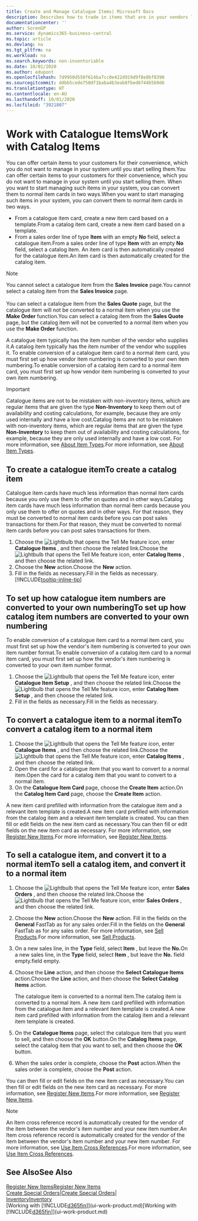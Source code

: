 ```yaml
---
title: Create and Manage Catalogue Items| Microsoft Docs
description: Describes how to trade in items that are in your vendors list of items but not in your own list of items.
documentationcenter: ''
author: SorenGP
ms.service: dynamics365-business-central
ms.topic: article
ms.devlang: na
ms.tgt_pltfrm: na
ms.workload: na
ms.search.keywords: non-inventoriable
ms.date: 10/01/2020
ms.author: edupont
ms.openlocfilehash: 7d9950d550f614ba7cc0e422d919d9f8e8bf8390
ms.sourcegitcommit: ddbb5cede750df1baba4b3eab8fbed6744b5b9d6
ms.translationtype: HT
ms.contentlocale: en-AU
ms.lasthandoff: 10/01/2020
ms.locfileid: "3921807"
---
```

# <a name="work-with-catalog-items"></a><span data-ttu-id="d43e0-103">Work with Catalogue Items</span><span class="sxs-lookup"><span data-stu-id="d43e0-103">Work with Catalog Items</span></span>
<span data-ttu-id="d43e0-104">You can offer certain items to your customers for their convenience, which you do not want to manage in your system until you start selling them.</span><span class="sxs-lookup"><span data-stu-id="d43e0-104">You can offer certain items to your customers for their convenience, which you do not want to manage in your system until you start selling them.</span></span> <span data-ttu-id="d43e0-105">When you want to start managing such items in your system, you can convert them to normal item cards in two ways.</span><span class="sxs-lookup"><span data-stu-id="d43e0-105">When you want to start managing such items in your system, you can convert them to normal item cards in two ways.</span></span>

* <span data-ttu-id="d43e0-106">From a catalogue item card, create a new item card based on a template.</span><span class="sxs-lookup"><span data-stu-id="d43e0-106">From a catalog item card, create a new item card based on a template.</span></span>
* <span data-ttu-id="d43e0-107">From a sales order line of type **Item** with an empty **No** field, select a catalogue item.</span><span class="sxs-lookup"><span data-stu-id="d43e0-107">From a sales order line of type **Item** with an empty **No** field, select a catalog item.</span></span> <span data-ttu-id="d43e0-108">An item card is then automatically created for the catalogue item.</span><span class="sxs-lookup"><span data-stu-id="d43e0-108">An item card is then automatically created for the catalog item.</span></span>

> [!NOTE]  
> <span data-ttu-id="d43e0-109">You cannot select a catalogue item from the **Sales Invoice** page.</span><span class="sxs-lookup"><span data-stu-id="d43e0-109">You cannot select a catalog item from the **Sales Invoice** page.</span></span><br /><br />
> <span data-ttu-id="d43e0-110">You can select a catalogue item from the **Sales Quote** page, but the catalogue item will not be converted to a normal item when you use the **Make Order** function.</span><span class="sxs-lookup"><span data-stu-id="d43e0-110">You can select a catalog item from the **Sales Quote** page, but the catalog item will not be converted to a normal item when you use the **Make Order** function.</span></span>

<span data-ttu-id="d43e0-111">A catalogue item typically has the item number of the vendor who supplies it.</span><span class="sxs-lookup"><span data-stu-id="d43e0-111">A catalog item typically has the item number of the vendor who supplies it.</span></span> <span data-ttu-id="d43e0-112">To enable conversion of a catalogue item card to a normal item card, you must first set up how vendor item numbering is converted to your own item numbering.</span><span class="sxs-lookup"><span data-stu-id="d43e0-112">To enable conversion of a catalog item card to a normal item card, you must first set up how vendor item numbering is converted to your own item numbering.</span></span>   

> [!Important]
> <span data-ttu-id="d43e0-113">Catalogue items are not to be mistaken with non-inventory items, which are regular items that are given the type **Non-Inventory** to keep them out of availability and costing calculations, for example, because they are only used internally and have a low cost.</span><span class="sxs-lookup"><span data-stu-id="d43e0-113">Catalog items are not to be mistaken with non-inventory items, which are regular items that are given the type **Non-Inventory** to keep them out of availability and costing calculations, for example, because they are only used internally and have a low cost.</span></span> <span data-ttu-id="d43e0-114">For more information, see [About Item Types](inventory-about-item-types.md).</span><span class="sxs-lookup"><span data-stu-id="d43e0-114">For more information, see [About Item Types](inventory-about-item-types.md).</span></span>

## <a name="to-create-a-catalog-item"></a><span data-ttu-id="d43e0-115">To create a catalogue item</span><span class="sxs-lookup"><span data-stu-id="d43e0-115">To create a catalog item</span></span>
<span data-ttu-id="d43e0-116">Catalogue item cards have much less information than normal item cards because you only use them to offer on quotes and in other ways.</span><span class="sxs-lookup"><span data-stu-id="d43e0-116">Catalog item cards have much less information than normal item cards because you only use them to offer on quotes and in other ways.</span></span> <span data-ttu-id="d43e0-117">For that reason, they must be converted to normal item cards before you can post sales transactions for them.</span><span class="sxs-lookup"><span data-stu-id="d43e0-117">For that reason, they must be converted to normal item cards before you can post sales transactions for them.</span></span>

1. <span data-ttu-id="d43e0-118">Choose the ![Lightbulb that opens the Tell Me feature](media/ui-search/search_small.png "Tell me what you want to do") icon, enter **Catalogue Items** , and then choose the related link.</span><span class="sxs-lookup"><span data-stu-id="d43e0-118">Choose the ![Lightbulb that opens the Tell Me feature](media/ui-search/search_small.png "Tell me what you want to do") icon, enter **Catalog Items** , and then choose the related link.</span></span>
2. <span data-ttu-id="d43e0-119">Choose the **New** action.</span><span class="sxs-lookup"><span data-stu-id="d43e0-119">Choose the **New** action.</span></span>
3. <span data-ttu-id="d43e0-120">Fill in the fields as necessary.</span><span class="sxs-lookup"><span data-stu-id="d43e0-120">Fill in the fields as necessary.</span></span> [!INCLUDE[tooltip-inline-tip](includes/tooltip-inline-tip_md.md)]

## <a name="to-set-up-how-catalog-item-numbers-are-converted-to-your-own-numbering"></a><span data-ttu-id="d43e0-121">To set up how catalogue item numbers are converted to your own numbering</span><span class="sxs-lookup"><span data-stu-id="d43e0-121">To set up how catalog item numbers are converted to your own numbering</span></span>
<span data-ttu-id="d43e0-122">To enable conversion of a catalogue item card to a normal item card, you must first set up how the vendor's item numbering is converted to your own item number format.</span><span class="sxs-lookup"><span data-stu-id="d43e0-122">To enable conversion of a catalog item card to a normal item card, you must first set up how the vendor's item numbering is converted to your own item number format.</span></span>

1. <span data-ttu-id="d43e0-123">Choose the ![Lightbulb that opens the Tell Me feature](media/ui-search/search_small.png "Tell me what you want to do") icon, enter **Catalogue Item Setup** , and then choose the related link.</span><span class="sxs-lookup"><span data-stu-id="d43e0-123">Choose the ![Lightbulb that opens the Tell Me feature](media/ui-search/search_small.png "Tell me what you want to do") icon, enter **Catalog Item Setup** , and then choose the related link.</span></span>
2. <span data-ttu-id="d43e0-124">Fill in the fields as necessary.</span><span class="sxs-lookup"><span data-stu-id="d43e0-124">Fill in the fields as necessary.</span></span>

## <a name="to-convert-a-catalog-item-to-a-normal-item"></a><span data-ttu-id="d43e0-125">To convert a catalogue item to a normal item</span><span class="sxs-lookup"><span data-stu-id="d43e0-125">To convert a catalog item to a normal item</span></span>
1. <span data-ttu-id="d43e0-126">Choose the ![Lightbulb that opens the Tell Me feature](media/ui-search/search_small.png "Tell me what you want to do") icon, enter **Catalogue Items** , and then choose the related link.</span><span class="sxs-lookup"><span data-stu-id="d43e0-126">Choose the ![Lightbulb that opens the Tell Me feature](media/ui-search/search_small.png "Tell me what you want to do") icon, enter **Catalog Items** , and then choose the related link.</span></span>
2. <span data-ttu-id="d43e0-127">Open the card for a catalogue item that you want to convert to a normal item.</span><span class="sxs-lookup"><span data-stu-id="d43e0-127">Open the card for a catalog item that you want to convert to a normal item.</span></span>
3. <span data-ttu-id="d43e0-128">On the **Catalogue Item Card** page, choose the **Create Item** action.</span><span class="sxs-lookup"><span data-stu-id="d43e0-128">On the **Catalog Item Card** page, choose the **Create Item** action.</span></span>

<span data-ttu-id="d43e0-129">A new item card prefilled with information from the catalogue item and a relevant item template is created.</span><span class="sxs-lookup"><span data-stu-id="d43e0-129">A new item card prefilled with information from the catalog item and a relevant item template is created.</span></span> <span data-ttu-id="d43e0-130">You can then fill or edit fields on the new item card as necessary.</span><span class="sxs-lookup"><span data-stu-id="d43e0-130">You can then fill or edit fields on the new item card as necessary.</span></span> <span data-ttu-id="d43e0-131">For more information, see [Register New Items](inventory-how-register-new-items.md).</span><span class="sxs-lookup"><span data-stu-id="d43e0-131">For more information, see [Register New Items](inventory-how-register-new-items.md).</span></span>

## <a name="to-sell-a-catalog-item-and-convert-it-to-a-normal-item"></a><span data-ttu-id="d43e0-132">To sell a catalogue item, and convert it to a normal item</span><span class="sxs-lookup"><span data-stu-id="d43e0-132">To sell a catalog item, and convert it to a normal item</span></span>
1. <span data-ttu-id="d43e0-133">Choose the ![Lightbulb that opens the Tell Me feature](media/ui-search/search_small.png "Tell me what you want to do") icon, enter **Sales Orders** , and then choose the related link.</span><span class="sxs-lookup"><span data-stu-id="d43e0-133">Choose the ![Lightbulb that opens the Tell Me feature](media/ui-search/search_small.png "Tell me what you want to do") icon, enter **Sales Orders** , and then choose the related link.</span></span>
2. <span data-ttu-id="d43e0-134">Choose the **New** action.</span><span class="sxs-lookup"><span data-stu-id="d43e0-134">Choose the **New** action.</span></span> <span data-ttu-id="d43e0-135">Fill in the fields on the **General** FastTab as for any sales order.</span><span class="sxs-lookup"><span data-stu-id="d43e0-135">Fill in the fields on the **General** FastTab as for any sales order.</span></span> <span data-ttu-id="d43e0-136">For more information, see [Sell Products](sales-how-sell-products.md).</span><span class="sxs-lookup"><span data-stu-id="d43e0-136">For more information, see [Sell Products](sales-how-sell-products.md).</span></span>
3. <span data-ttu-id="d43e0-137">On a new sales line, in the **Type** field, select **Item** , but leave the **No.**</span><span class="sxs-lookup"><span data-stu-id="d43e0-137">On a new sales line, in the **Type** field, select **Item** , but leave the **No.**</span></span> <span data-ttu-id="d43e0-138">field empty.</span><span class="sxs-lookup"><span data-stu-id="d43e0-138">field empty.</span></span>
4. <span data-ttu-id="d43e0-139">Choose the **Line** action, and then choose the **Select Catalogue Items** action.</span><span class="sxs-lookup"><span data-stu-id="d43e0-139">Choose the **Line** action, and then choose the **Select Catalog Items** action.</span></span>

    <span data-ttu-id="d43e0-140">The catalogue item is converted to a normal item.</span><span class="sxs-lookup"><span data-stu-id="d43e0-140">The catalog item is converted to a normal item.</span></span> <span data-ttu-id="d43e0-141">A new item card prefilled with information from the catalogue item and a relevant item template is created.</span><span class="sxs-lookup"><span data-stu-id="d43e0-141">A new item card prefilled with information from the catalog item and a relevant item template is created.</span></span>
5. <span data-ttu-id="d43e0-142">On the **Catalogue Items** page, select the catalogue item that you want to sell, and then choose the **OK** button.</span><span class="sxs-lookup"><span data-stu-id="d43e0-142">On the **Catalog Items** page, select the catalog item that you want to sell, and then choose the **OK** button.</span></span>
6. <span data-ttu-id="d43e0-143">When the sales order is complete, choose the **Post** action.</span><span class="sxs-lookup"><span data-stu-id="d43e0-143">When the sales order is complete, choose the **Post** action.</span></span>

<span data-ttu-id="d43e0-144">You can then fill or edit fields on the new item card as necessary.</span><span class="sxs-lookup"><span data-stu-id="d43e0-144">You can then fill or edit fields on the new item card as necessary.</span></span> <span data-ttu-id="d43e0-145">For more information, see [Register New Items](inventory-how-register-new-items.md).</span><span class="sxs-lookup"><span data-stu-id="d43e0-145">For more information, see [Register New Items](inventory-how-register-new-items.md).</span></span>

> [!NOTE]  
>   <span data-ttu-id="d43e0-146">An Item cross reference record is automatically created for the vendor of the item between the vendor's item number and your new item number.</span><span class="sxs-lookup"><span data-stu-id="d43e0-146">An Item cross reference record is automatically created for the vendor of the item between the vendor's item number and your new item number.</span></span> <span data-ttu-id="d43e0-147">For more information, see [Use Item Cross References](inventory-how-use-item-cross-refs.md).</span><span class="sxs-lookup"><span data-stu-id="d43e0-147">For more information, see [Use Item Cross References](inventory-how-use-item-cross-refs.md).</span></span>

## <a name="see-also"></a><span data-ttu-id="d43e0-148">See Also</span><span class="sxs-lookup"><span data-stu-id="d43e0-148">See Also</span></span>
[<span data-ttu-id="d43e0-149">Register New Items</span><span class="sxs-lookup"><span data-stu-id="d43e0-149">Register New Items</span></span>](inventory-how-register-new-items.md)  
<span data-ttu-id="d43e0-150">[Create Special Orders](sales-how-to-create-special-orders.md)|</span><span class="sxs-lookup"><span data-stu-id="d43e0-150">[Create Special Orders](sales-how-to-create-special-orders.md)|</span></span>  
[<span data-ttu-id="d43e0-151">Inventory</span><span class="sxs-lookup"><span data-stu-id="d43e0-151">Inventory</span></span>](inventory-manage-inventory.md)  
<span data-ttu-id="d43e0-152">[Working with [!INCLUDE[d365fin](includes/d365fin_md.md)]](ui-work-product.md)</span><span class="sxs-lookup"><span data-stu-id="d43e0-152">[Working with [!INCLUDE[d365fin](includes/d365fin_md.md)]](ui-work-product.md)</span></span>
